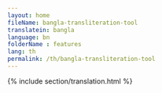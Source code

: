 ```yaml
--- 
layout: home 
fileName: bangla-transliteration-tool
translatein: bangla
language: bn
folderName : features
lang: th
permalink: /th/bangla-transliteration-tool
---
```

{% include section/translation.html %}